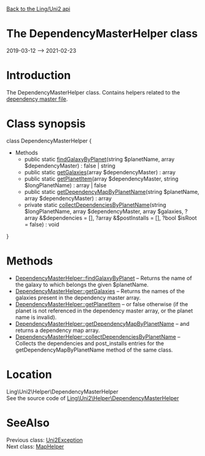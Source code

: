 [Back to the Ling/Uni2 api](https://github.com/lingtalfi/Uni2/blob/master/doc/api/Ling/Uni2.md)



The DependencyMasterHelper class
================
2019-03-12 --> 2021-02-23






Introduction
============

The DependencyMasterHelper class.
Contains helpers related to the [dependency master file](https://github.com/lingtalfi/Uni2/blob/master/README.md#the-dependency-master-file).



Class synopsis
==============


class <span class="pl-k">DependencyMasterHelper</span>  {

- Methods
    - public static [findGalaxyByPlanet](https://github.com/lingtalfi/Uni2/blob/master/doc/api/Ling/Uni2/Helper/DependencyMasterHelper/findGalaxyByPlanet.md)(string $planetName, array $dependencyMaster) : false | string
    - public static [getGalaxies](https://github.com/lingtalfi/Uni2/blob/master/doc/api/Ling/Uni2/Helper/DependencyMasterHelper/getGalaxies.md)(array $dependencyMaster) : array
    - public static [getPlanetItem](https://github.com/lingtalfi/Uni2/blob/master/doc/api/Ling/Uni2/Helper/DependencyMasterHelper/getPlanetItem.md)(array $dependencyMaster, string $longPlanetName) : array | false
    - public static [getDependencyMapByPlanetName](https://github.com/lingtalfi/Uni2/blob/master/doc/api/Ling/Uni2/Helper/DependencyMasterHelper/getDependencyMapByPlanetName.md)(string $planetName, array $dependencyMaster) : array
    - private static [collectDependenciesByPlanetName](https://github.com/lingtalfi/Uni2/blob/master/doc/api/Ling/Uni2/Helper/DependencyMasterHelper/collectDependenciesByPlanetName.md)(string $longPlanetName, array $dependencyMaster, array $galaxies, ?array &$dependencies = [], ?array &$postInstalls = [], ?bool $isRoot = false) : void

}






Methods
==============

- [DependencyMasterHelper::findGalaxyByPlanet](https://github.com/lingtalfi/Uni2/blob/master/doc/api/Ling/Uni2/Helper/DependencyMasterHelper/findGalaxyByPlanet.md) &ndash; Returns the name of the galaxy to which belongs the given $planetName.
- [DependencyMasterHelper::getGalaxies](https://github.com/lingtalfi/Uni2/blob/master/doc/api/Ling/Uni2/Helper/DependencyMasterHelper/getGalaxies.md) &ndash; Returns the names of the galaxies present in the dependency master array.
- [DependencyMasterHelper::getPlanetItem](https://github.com/lingtalfi/Uni2/blob/master/doc/api/Ling/Uni2/Helper/DependencyMasterHelper/getPlanetItem.md) &ndash; or false otherwise (if the planet is not referenced in the dependency master array, or the planet name is invalid).
- [DependencyMasterHelper::getDependencyMapByPlanetName](https://github.com/lingtalfi/Uni2/blob/master/doc/api/Ling/Uni2/Helper/DependencyMasterHelper/getDependencyMapByPlanetName.md) &ndash; and returns a dependency map array.
- [DependencyMasterHelper::collectDependenciesByPlanetName](https://github.com/lingtalfi/Uni2/blob/master/doc/api/Ling/Uni2/Helper/DependencyMasterHelper/collectDependenciesByPlanetName.md) &ndash; Collects the dependencies and post_installs entries for the getDependencyMapByPlanetName method of the same class.





Location
=============
Ling\Uni2\Helper\DependencyMasterHelper<br>
See the source code of [Ling\Uni2\Helper\DependencyMasterHelper](https://github.com/lingtalfi/Uni2/blob/master/Helper/DependencyMasterHelper.php)



SeeAlso
==============
Previous class: [Uni2Exception](https://github.com/lingtalfi/Uni2/blob/master/doc/api/Ling/Uni2/Exception/Uni2Exception.md)<br>Next class: [MapHelper](https://github.com/lingtalfi/Uni2/blob/master/doc/api/Ling/Uni2/Helper/MapHelper.md)<br>
